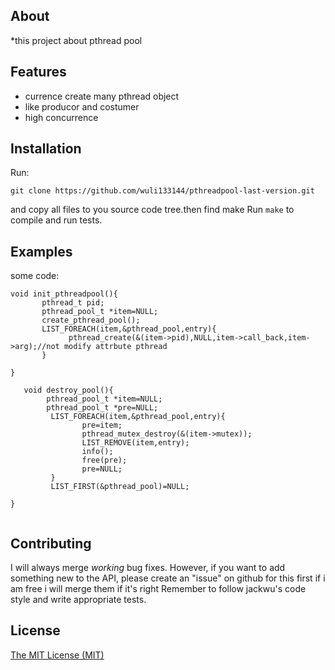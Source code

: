## About
*this project about pthread pool

## Features
* currence create many pthread object 
* like producor and costumer
* high concurrence


## Installation
Run:
```
git clone https://github.com/wuli133144/pthreadpool-last-version.git
```
and copy all files to you source code tree.then find make
Run  ```make``` to compile and run tests.

## Examples


some code:
```
void init_pthreadpool(){
       pthread_t pid;
       pthread_pool_t *item=NULL;
       create_pthread_pool();
       LIST_FOREACH(item,&pthread_pool,entry){
             pthread_create(&(item->pid),NULL,item->call_back,item->arg);//not modify attrbute pthread
       }

}  
```
```
   void destroy_pool(){
        pthread_pool_t *item=NULL;
        pthread_pool_t *pre=NULL;
         LIST_FOREACH(item,&pthread_pool,entry){
                pre=item;
                pthread_mutex_destroy(&(item->mutex));
                LIST_REMOVE(item,entry);
                info();
                free(pre);
                pre=NULL;
         }
         LIST_FIRST(&pthread_pool)=NULL;

}
                          
```



## Contributing

I will always merge *working* bug fixes. However, if you want to add something new to the API, please create an "issue" on github for this first  if i am free i will merge them if it's right
Remember to follow jackwu's code style and write appropriate tests.

## License
[The MIT License (MIT)](http://opensource.org/licenses/mit-license.php)

